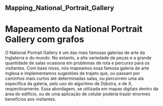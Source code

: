 ## Mapping_National_Portrait_Gallery
# Mapeamento da National Portrait Gallery com grafos
O National Portrait Gallery é um das mais famosas galerias de arte da Inglaterra e do mundo. No entanto, a alta variedade de peças e a grande quantidade de salas ocasiona em problemas de rota e percurso para os visitantes. Com base nisso, nós mapeamos essa famosa galeria de arte inglesa e implementamos sugestões de trajeto que, ou passam por caminhos mais curtos até determinadas salas, ou percorrem uma ala específica da galeria, pelo uso do algoritmo de Dijkstra, e de X, respectivamente. Essa abordagem, se utilizada em mapas digitais dentro da área do edifício, ou de uma aplicação de celular  poderia trazer enormes benefícios aos visitantes.
